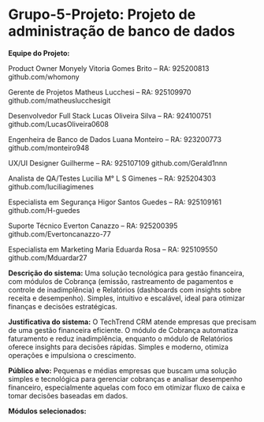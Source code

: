 <h1>Grupo-5-Projeto:
Projeto de administração de banco de dados</h1>

**Equipe do Projeto:**

Product Owner
Monyely Vitoria Gomes Brito – RA: 925200813
github.com/whomony

Gerente de Projetos
Matheus Lucchesi – RA: 925109970
github.com/matheuslucchesigit

Desenvolvedor Full Stack
Lucas Oliveira Silva – RA: 924100751
github.com/LucasOliveira0608

Engenheira de Banco de Dados
Luana Monteiro – RA: 923200773
github.com/monteiro948

UX/UI Designer
Guilherme – RA: 925107109
github.com/Gerald1nnn

Analista de QA/Testes
Lucilia M° L S Gimenes – RA: 925204303
github.com/luciliagimenes

Especialista em Segurança
Higor Santos Guedes – RA: 925109161
github.com/H-guedes

Suporte Técnico
Everton Canazzo – RA: 925200395
github.com/Evertoncanazzo-77

Especialista em Marketing
Maria Eduarda Rosa – RA: 925109550
github.com/Mduardar27

**Descrição do sistema:**
Uma solução tecnológica para gestão financeira, com módulos de Cobrança (emissão, rastreamento de pagamentos e controle de inadimplência) e Relatórios (dashboards com insights sobre receita e desempenho). Simples, intuitivo e escalável, ideal para otimizar finanças e decisões estratégicas.

**Justificativa do sistema:**
O TechTrend CRM atende empresas que precisam de uma gestão financeira eficiente. O módulo de Cobrança automatiza faturamento e reduz inadimplência, enquanto o módulo de Relatórios oferece insights para decisões rápidas. Simples e moderno, otimiza operações e impulsiona o crescimento.

**Público alvo:**
Pequenas e médias empresas que buscam uma solução simples e tecnológica para gerenciar cobranças e analisar desempenho financeiro, especialmente aquelas com foco em otimizar fluxo de caixa e tomar decisões baseadas em dados.

**Módulos selecionados:**

